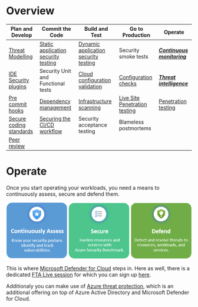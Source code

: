 # Overview

| Plan and Develop | Commit the Code | Build and Test | Go to Production | Operate |  
|---|---|---|---|---|
|[Threat Modelling](./ThreatModelling.md)| [Static application security testing](./CodeAnalysis.md)| [Dynamic application security testing](./CodeAnalysis.md) | Security smoke tests | _**[Continuous monitoring](Operate.md)**_
|[IDE Security plugins](./CodeAnalysis.md)| Security Unit and Functional tests | [Cloud configuration validation](CloudConfigValidation.md) | [Configuration checks](CloudConfigValidation.md) | _**[Threat intelligence](Operate.md)**_
|[Pre commit hooks](https://git-scm.com/book/en/v2/Customizing-Git-Git-Hooks)| [Dependency management](./CodeAnalysis.md) | [Infrastructure scanning](CloudConfigValidation.md) | [Live Site Penetration testing](https://docs.microsoft.com/azure/security/fundamentals/pen-testing) | [Penetration testing](https://docs.microsoft.com/azure/security/fundamentals/pen-testing)
|[Secure coding standards](https://owasp.org/www-project-secure-coding-practices-quick-reference-guide/migrated_content) | [Securing the CI/CD workflow](./securingCICD.md) | Security acceptance testing | Blameless postmortems
|[Peer review](https://docs.github.com/en/pull-requests/collaborating-with-pull-requests/proposing-changes-to-your-work-with-pull-requests/about-pull-requests)||||


# Operate

Once you start operating your workloads, you need a means to continuously assess, secure and defend them.

![Defender for Cloud synopsis](media/defender-for-cloud-synopsis.png)

This is where [Microsoft Defender for Cloud](https://docs.microsoft.com/azure/defender-for-cloud/defender-for-cloud-introduction) steps in. Here as well, there is a dedicated [FTA Live session](https://github.com/Azure/FTALive-Sessions/blob/main/content/security/azure-security/AzureSecurityCenter.MD) for which you can sign up [here](https://fasttrack.azure.com/live/category/Security).

Additionaly you can make use of [Azure threat protection](https://docs.microsoft.com/azure/security/fundamentals/threat-detection), which is an additional offering on top of Azure Active Directory and Microsoft Defender for Cloud.